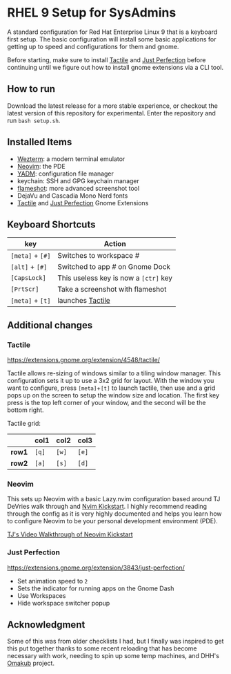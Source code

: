# RHEL 9 Setup for SysAdmins

A standard configuration for Red Hat Enterprise Linux 9 that is a keyboard first setup. The basic
configuration will install some basic applications for getting up to speed and configurations for
them and gnome.

Before starting, make sure to install [Tactile](#tactile) and [Just Perfection](#just-perfection)
before continuing until we figure out how to install gnome extensions via a CLI tool.

## How to run

Download the latest release for a more stable experience, or checkout the latest version of this
repository for experimental. Enter the repository and run `bash setup.sh`.

## Installed Items

- [Wezterm](https://wezfurlong.org/wezterm/index.html): a modern terminal
  emulator
- [Neovim](https://neovim.io/): the PDE
- [YADM](https://yadm.io/): configuration file manager
- keychain: SSH and GPG keychain manager
- [flameshot](https://flameshot.org/): more advanced screenshot tool
- DejaVu and Cascadia Mono Nerd fonts
- [Tactile](#tactile) and [Just Perfection](#just-perfection) Gnome Extensions

## Keyboard Shortcuts

| key              | Action                                |
| ---              | ---                                   |
| `[meta]` + `[#]` | Switches to workspace _#_             |
| `[alt]` + `[#]`  | Switched to app _#_ on Gnome Dock     |
| `[CapsLock]`     | This useless key is now a `[ctr]` key |
| `[PrtScr]`       | Take a screenshot with flameshot      |
| `[meta]` + `[t]` | launches [Tactile](#tactile)          |

## Additional changes

### Tactile

<https://extensions.gnome.org/extension/4548/tactile/>

Tactile allows re-sizing of windows similar to a tiling window manager. This configuration sets it up
to use a 3x2 grid for layout. With the window you want to configure, press `[meta]`+`[t]` to launch
tactile, then use and a grid pops up on the screen to setup the window size and location. The first
key press is the top left corner of your window, and the second will be the bottom right.

Tactile grid:

|          | col1  | col2  | col3  |
| ---      | ---   | ---   | ---   |
| **row1** | `[q]` | `[w]` | `[e]` |
| **row2** | `[a]` | `[s]` | `[d]` |

### Neovim

This sets up Neovim with a basic Lazy.nvim configuration based around TJ DeVries walk through and
[Nvim Kickstart](https://github.com/nvim-lua/kickstart.nvim). I highly recommend reading through the
config as it is very highly documented and helps you learn how to configure Neovim to be your
personal development environment (PDE).

[TJ's Video Walkthrough of Neovim Kickstart](https://youtu.be/m8C0Cq9Uv9o?si=SxvYUw5jUSohNsSN)

### Just Perfection

<https://extensions.gnome.org/extension/3843/just-perfection/>

- Set animation speed to `2`
- Sets the indicator for running apps on the Gnome Dash
- Use Workspaces
- Hide workspace switcher popup

## Acknowledgment

Some of this was from older checklists I had, but I finally was inspired to get this put together
thanks to some recent reloading that has become necessary with work, needing to spin up some temp
machines, and DHH's [Omakub](https://omakub.org/) project.
